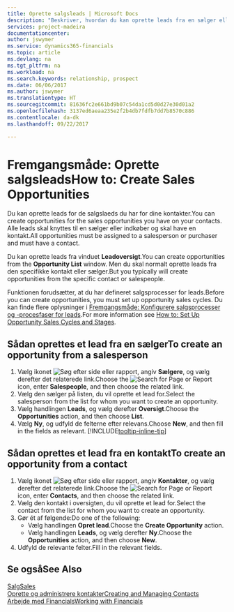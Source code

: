 ```yaml
---
title: Oprette salgsleads | Microsoft Docs
description: "Beskriver, hvordan du kan oprette leads fra en sælger eller kontakt i Financials."
services: project-madeira
documentationcenter: 
author: jswymer
ms.service: dynamics365-financials
ms.topic: article
ms.devlang: na
ms.tgt_pltfrm: na
ms.workload: na
ms.search.keywords: relationship, prospect
ms.date: 06/06/2017
ms.author: jswymer
ms.translationtype: HT
ms.sourcegitcommit: 81636fc2e661bd9b07c54da1cd5d0d27e30d01a2
ms.openlocfilehash: 3137ed6aeaa235e2f2b4db7fdfb7dd7b8570c886
ms.contentlocale: da-dk
ms.lasthandoff: 09/22/2017

---
```

# <a name="how-to-create-sales-opportunities"></a><span data-ttu-id="b902e-103">Fremgangsmåde: Oprette salgsleads</span><span class="sxs-lookup"><span data-stu-id="b902e-103">How to: Create Sales Opportunities</span></span>
<span data-ttu-id="b902e-104">Du kan oprette leads for de salgslaeds du har for dine kontakter.</span><span class="sxs-lookup"><span data-stu-id="b902e-104">You can create opportunities for the sales opportunities you have on your contacts.</span></span> <span data-ttu-id="b902e-105">Alle leads skal knyttes til en sælger eller indkøber og skal have en kontakt.</span><span class="sxs-lookup"><span data-stu-id="b902e-105">All opportunities must be assigned to a salesperson or purchaser and must have a contact.</span></span>

<span data-ttu-id="b902e-106">Du kan oprette leads fra vinduet **Leadoversigt**.</span><span class="sxs-lookup"><span data-stu-id="b902e-106">You can create opportunities from the **Opportunity List** window.</span></span> <span data-ttu-id="b902e-107">Men du skal normalt oprette leads fra den specifikke kontakt eller sælger.</span><span class="sxs-lookup"><span data-stu-id="b902e-107">But you typically will create opportunities from the specific contact or salespeople.</span></span>

<span data-ttu-id="b902e-108">Funktionen forudsætter, at du har defineret salgsprocesser for leads.</span><span class="sxs-lookup"><span data-stu-id="b902e-108">Before you can create opportunities, you must set up opportunity sales cycles.</span></span> <span data-ttu-id="b902e-109">Du kan finde flere oplysninger i [Fremgangsmåde: Konfigurere salgsprocesser og -procesfaser for leads](marketing-how-setup-opportunity-sales-cycles-stages.md).</span><span class="sxs-lookup"><span data-stu-id="b902e-109">For more information see [How to: Set Up Opportunity Sales Cycles and Stages](marketing-how-setup-opportunity-sales-cycles-stages.md).</span></span>

## <a name="to-create-an-opportunity-from-a-salesperson"></a><span data-ttu-id="b902e-110">Sådan oprettes et lead fra en sælger</span><span class="sxs-lookup"><span data-stu-id="b902e-110">To create an opportunity from a salesperson</span></span>
1. <span data-ttu-id="b902e-111">Vælg ikonet ![Søg efter side eller rapport](media/ui-search/search_small.png "Ikonet Søg efter side eller rapport"), angiv **Sælgere**, og vælg derefter det relaterede link.</span><span class="sxs-lookup"><span data-stu-id="b902e-111">Choose the ![Search for Page or Report](media/ui-search/search_small.png "Search for Page or Report icon") icon, enter **Salespeople**, and then choose the related link.</span></span>
2. <span data-ttu-id="b902e-112">Vælg den sælger på listen, du vil oprette et lead for.</span><span class="sxs-lookup"><span data-stu-id="b902e-112">Select the salesperson from the list for whom you want to create an opportunity.</span></span>
3. <span data-ttu-id="b902e-113">Vælg handlingen **Leads**, og vælg derefter **Oversigt**.</span><span class="sxs-lookup"><span data-stu-id="b902e-113">Choose the **Opportunities** action, and then choose **List**.</span></span>
4. <span data-ttu-id="b902e-114">Vælg **Ny**, og udfyld de felterne efter relevans.</span><span class="sxs-lookup"><span data-stu-id="b902e-114">Choose **New**, and then fill in the fields as relevant.</span></span> [!INCLUDE[tooltip-inline-tip](includes/tooltip-inline-tip_md.md)]  



## <a name="to-create-an-opportunity-from-a-contact"></a><span data-ttu-id="b902e-115">Sådan oprettes et lead fra en kontakt</span><span class="sxs-lookup"><span data-stu-id="b902e-115">To create an opportunity from a contact</span></span>
1. <span data-ttu-id="b902e-116">Vælg ikonet ![Søg efter side eller rapport](media/ui-search/search_small.png "Ikonet Søg efter side eller rapport"), angiv **Kontakter**, og vælg derefter det relaterede link.</span><span class="sxs-lookup"><span data-stu-id="b902e-116">Choose the ![Search for Page or Report](media/ui-search/search_small.png "Search for Page or Report icon") icon, enter **Contacts**, and then choose the related link.</span></span>
2. <span data-ttu-id="b902e-117">Vælg den kontakt i oversigten, du vil oprette et lead for.</span><span class="sxs-lookup"><span data-stu-id="b902e-117">Select the contact from the list for whom you want to create an opportunity.</span></span>
3. <span data-ttu-id="b902e-118">Gør ét af følgende:</span><span class="sxs-lookup"><span data-stu-id="b902e-118">Do one of the following:</span></span>
   * <span data-ttu-id="b902e-119">Vælg handlingen **Opret lead**.</span><span class="sxs-lookup"><span data-stu-id="b902e-119">Choose the **Create Opportunity** action.</span></span>
   * <span data-ttu-id="b902e-120">Vælg handlingen **Leads**, og vælg derefter **Ny**.</span><span class="sxs-lookup"><span data-stu-id="b902e-120">Choose the  **Opportunities** action, and then choose **New**.</span></span>
4. <span data-ttu-id="b902e-121">Udfyld de relevante felter.</span><span class="sxs-lookup"><span data-stu-id="b902e-121">Fill in the relevant fields.</span></span>

## <a name="see-also"></a><span data-ttu-id="b902e-122">Se også</span><span class="sxs-lookup"><span data-stu-id="b902e-122">See Also</span></span>
[<span data-ttu-id="b902e-123">Salg</span><span class="sxs-lookup"><span data-stu-id="b902e-123">Sales</span></span>](sales-manage-sales.md)  
[<span data-ttu-id="b902e-124">Oprette og administrere kontakter</span><span class="sxs-lookup"><span data-stu-id="b902e-124">Creating and Managing Contacts</span></span>](marketing-contacts.md)  
[<span data-ttu-id="b902e-125">Arbejde med Financials</span><span class="sxs-lookup"><span data-stu-id="b902e-125">Working with Financials</span></span>](ui-work-product.md)

